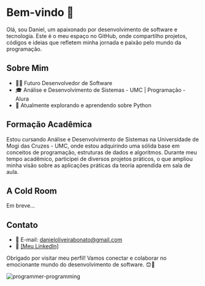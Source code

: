 # Bem-vindo 👋

Olá, sou Daniel, um apaixonado por desenvolvimento de software e tecnologia. Este é o meu espaço no GitHub, onde compartilho projetos, códigos e ideias que refletem minha jornada e paixão pelo mundo da programação.

## Sobre Mim

- 👨‍💻 Futuro Desenvolvedor de Software
- 🎓 Análise e Desenvolvimento de Sistemas - UMC | Programação - Alura
- 🚀 Atualmente explorando e aprendendo sobre Python

## Formação Acadêmica

Estou cursando Análise e Desenvolvimento de Sistemas na Universidade de Mogi das Cruzes - UMC, onde estou adquirindo uma sólida base em conceitos de programação, estruturas de dados e algoritmos. Durante meu tempo acadêmico, participei de diversos projetos práticos, o que ampliou minha visão sobre as aplicações práticas da teoria aprendida em sala de aula.

## A Cold Room

Em breve...

## Contato

- 📧 E-mail: danieloliveirabonato@gmail.com
- 💼 [[Meu LinkedIn]](https://www.linkedin.com/in/daniel-bonato-300a77265/)

Obrigado por visitar meu perfil! Vamos conectar e colaborar no emocionante mundo do desenvolvimento de software. 😊🚀

![programmer-programming](https://github.com/BonatoDaniel/BonatoDaniel/assets/128553659/8d7e7e88-3871-4d2a-99ed-da6f731c54f9)
